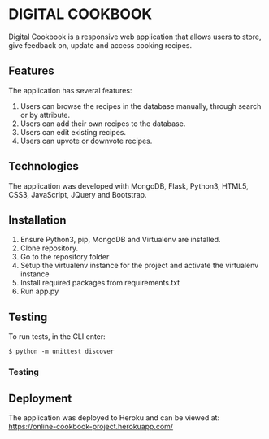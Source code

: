 # DIGITAL COOKBOOK 

Digital Cookbook is a responsive web application that allows users to store, give feedback on, update and access cooking recipes.

## Features

The application has several features:

1. Users can browse the recipes in the database manually, through search or by attribute.
2. Users can add their own recipes to the database.
3. Users can edit existing recipes.
4. Users can upvote or downvote recipes.

## Technologies

The application was developed with MongoDB, Flask, Python3, HTML5, CSS3, JavaScript, JQuery and Bootstrap.

## Installation

1. Ensure Python3, pip, MongoDB and Virtualenv are installed.
2. Clone repository.
4. Go to the repository folder
5. Setup the virtualenv instance for the project and activate the virtualenv instance 
7. Install required packages from requirements.txt 
8. Run app.py 

## Testing

To run tests, in the CLI enter:
```
$ python -m unittest discover
```

### Testing

## Deployment

The application was deployed to Heroku and can be viewed at: <https://online-cookbook-project.herokuapp.com/>
